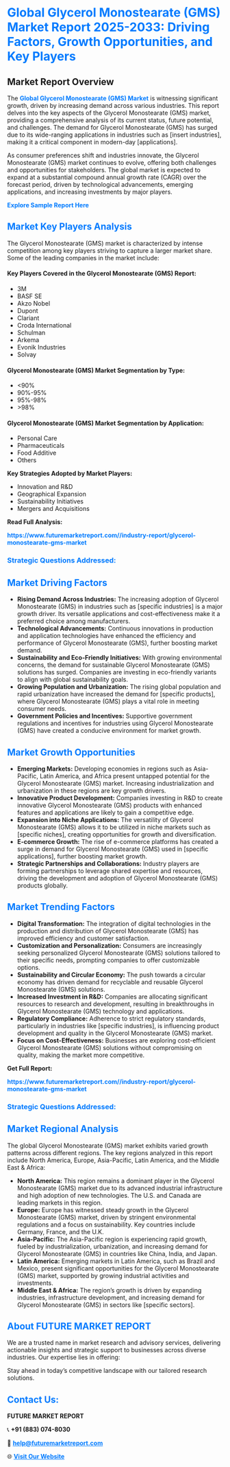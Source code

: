 <h1 style="color: #007BFF;">Global Glycerol Monostearate (GMS) Market Report 2025-2033: Driving Factors, Growth Opportunities, and Key Players</h1>

<section id="overview">
<h2>Market Report Overview</h2>
<p>The <a href="https://www.futuremarketreport.com//industry-report/glycerol-monostearate-gms-market" style="color: #007BFF; text-decoration: none;"><strong>Global Glycerol Monostearate (GMS) Market</strong></a> is witnessing significant growth, driven by increasing demand across various industries. This report delves into the key aspects of the Glycerol Monostearate (GMS) market, providing a comprehensive analysis of its current status, future potential, and challenges. The demand for Glycerol Monostearate (GMS) has surged due to its wide-ranging applications in industries such as [insert industries], making it a critical component in modern-day [applications].</p>
<p>As consumer preferences shift and industries innovate, the Glycerol Monostearate (GMS) market continues to evolve, offering both challenges and opportunities for stakeholders. The global market is expected to expand at a substantial compound annual growth rate (CAGR) over the forecast period, driven by technological advancements, emerging applications, and increasing investments by major players.</p>
</section>

<section id="overview">
<p><a href="https://www.futuremarketreport.com//request-sample/reportId=88447" style="color: #007BFF; text-decoration: none;"><strong>Explore Sample Report Here</strong></a></p>
</section>

<section id="key-players">
<h2 style="color: #007BFF;">Market Key Players Analysis</h2>
<p>The Glycerol Monostearate (GMS) market is characterized by intense competition among key players striving to capture a larger market share. Some of the leading companies in the market include:</p>
<h4>Key Players Covered in the Glycerol Monostearate (GMS) Report:</h4>
<ul><li>3M</li><li>BASF SE</li><li>Akzo Nobel</li><li>Dupont</li><li>Clariant</li><li>Croda International</li><li>Schulman</li><li>Arkema</li><li>Evonik Industries</li><li>Solvay</li></ul>
<h4>Glycerol Monostearate (GMS) Market Segmentation by Type:</h4>
<ul><li>&lt;90%</li><li>90%-95%</li><li>95%-98%</li><li>&gt;98%</li></ul>

<h4>Glycerol Monostearate (GMS) Market Segmentation by Application:</h4>
<ul><li>Personal Care</li><li>Pharmaceuticals</li><li>Food Additive</li><li>Others</li></ul>
<p><strong>Key Strategies Adopted by Market Players:</strong></p>
<ul>
<li>Innovation and R&D</li>
<li>Geographical Expansion</li>
<li>Sustainability Initiatives</li>
<li>Mergers and Acquisitions</li>
</ul>
</section>

<section>
<p><strong>Read Full Analysis: </strong></p><a href="https://www.futuremarketreport.com//industry-report/glycerol-monostearate-gms-market" style="color: #007BFF; text-decoration: none;"><strong>https://www.futuremarketreport.com//industry-report/glycerol-monostearate-gms-market</strong></a>
<h3 style="color: #007BFF;">Strategic Questions Addressed:</h3>
</section>

<section id="driving-factors">
<h2 style="color: #007BFF;">Market Driving Factors</h2>
<ul>
<li><strong>Rising Demand Across Industries:</strong> The increasing adoption of Glycerol Monostearate (GMS) in industries such as [specific industries] is a major growth driver. Its versatile applications and cost-effectiveness make it a preferred choice among manufacturers.</li>
<li><strong>Technological Advancements:</strong> Continuous innovations in production and application technologies have enhanced the efficiency and performance of Glycerol Monostearate (GMS), further boosting market demand.</li>
<li><strong>Sustainability and Eco-Friendly Initiatives:</strong> With growing environmental concerns, the demand for sustainable Glycerol Monostearate (GMS) solutions has surged. Companies are investing in eco-friendly variants to align with global sustainability goals.</li>
<li><strong>Growing Population and Urbanization:</strong> The rising global population and rapid urbanization have increased the demand for [specific products], where Glycerol Monostearate (GMS) plays a vital role in meeting consumer needs.</li>
<li><strong>Government Policies and Incentives:</strong> Supportive government regulations and incentives for industries using Glycerol Monostearate (GMS) have created a conducive environment for market growth.</li>
</ul>
</section>

<section id="growth-opportunities">
<h2 style="color: #007BFF;">Market Growth Opportunities</h2>
<ul>
<li><strong>Emerging Markets:</strong> Developing economies in regions such as Asia-Pacific, Latin America, and Africa present untapped potential for the Glycerol Monostearate (GMS) market. Increasing industrialization and urbanization in these regions are key growth drivers.</li>
<li><strong>Innovative Product Development:</strong> Companies investing in R&D to create innovative Glycerol Monostearate (GMS) products with enhanced features and applications are likely to gain a competitive edge.</li>
<li><strong>Expansion into Niche Applications:</strong> The versatility of Glycerol Monostearate (GMS) allows it to be utilized in niche markets such as [specific niches], creating opportunities for growth and diversification.</li>
<li><strong>E-commerce Growth:</strong> The rise of e-commerce platforms has created a surge in demand for Glycerol Monostearate (GMS) used in [specific applications], further boosting market growth.</li>
<li><strong>Strategic Partnerships and Collaborations:</strong> Industry players are forming partnerships to leverage shared expertise and resources, driving the development and adoption of Glycerol Monostearate (GMS) products globally.</li>
</ul>
</section>

<section id="trending-factors">
<h2 style="color: #007BFF;">Market Trending Factors</h2>
<ul>
<li><strong>Digital Transformation:</strong> The integration of digital technologies in the production and distribution of Glycerol Monostearate (GMS) has improved efficiency and customer satisfaction.</li>
<li><strong>Customization and Personalization:</strong> Consumers are increasingly seeking personalized Glycerol Monostearate (GMS) solutions tailored to their specific needs, prompting companies to offer customizable options.</li>
<li><strong>Sustainability and Circular Economy:</strong> The push towards a circular economy has driven demand for recyclable and reusable Glycerol Monostearate (GMS) solutions.</li>
<li><strong>Increased Investment in R&D:</strong> Companies are allocating significant resources to research and development, resulting in breakthroughs in Glycerol Monostearate (GMS) technology and applications.</li>
<li><strong>Regulatory Compliance:</strong> Adherence to strict regulatory standards, particularly in industries like [specific industries], is influencing product development and quality in the Glycerol Monostearate (GMS) market.</li>
<li><strong>Focus on Cost-Effectiveness:</strong> Businesses are exploring cost-efficient Glycerol Monostearate (GMS) solutions without compromising on quality, making the market more competitive.</li>
</ul>
</section>

<section>
<p><strong>Get Full Report: </strong></p><a href="https://www.futuremarketreport.com//industry-report/glycerol-monostearate-gms-market" style="color: #007BFF; text-decoration: none;"><strong>https://www.futuremarketreport.com//industry-report/glycerol-monostearate-gms-market</strong></a>
<h3 style="color: #007BFF;">Strategic Questions Addressed:</h3>
</section>


<section id="regional-analysis">
<h2 style="color: #007BFF;">Market Regional Analysis</h2>
<p>The global Glycerol Monostearate (GMS) market exhibits varied growth patterns across different regions. The key regions analyzed in this report include North America, Europe, Asia-Pacific, Latin America, and the Middle East & Africa:</p>
<ul>
<li><strong>North America:</strong> This region remains a dominant player in the Glycerol Monostearate (GMS) market due to its advanced industrial infrastructure and high adoption of new technologies. The U.S. and Canada are leading markets in this region.</li>
<li><strong>Europe:</strong> Europe has witnessed steady growth in the Glycerol Monostearate (GMS) market, driven by stringent environmental regulations and a focus on sustainability. Key countries include Germany, France, and the U.K.</li>
<li><strong>Asia-Pacific:</strong> The Asia-Pacific region is experiencing rapid growth, fueled by industrialization, urbanization, and increasing demand for Glycerol Monostearate (GMS) in countries like China, India, and Japan.</li>
<li><strong>Latin America:</strong> Emerging markets in Latin America, such as Brazil and Mexico, present significant opportunities for the Glycerol Monostearate (GMS) market, supported by growing industrial activities and investments.</li>
<li><strong>Middle East & Africa:</strong> The region’s growth is driven by expanding industries, infrastructure development, and increasing demand for Glycerol Monostearate (GMS) in sectors like [specific sectors].</li>
</ul>
</section>

<footer>
<h2 style="color: #007BFF;">About FUTURE MARKET REPORT</h2>
<p>We are a trusted name in market research and advisory services, delivering actionable insights and strategic support to businesses across diverse industries. Our expertise lies in offering:</p>

<p>Stay ahead in today’s competitive landscape with our tailored research solutions.</p>

<h2 style="color: #007BFF;">Contact Us:</h2>
<p><strong>FUTURE MARKET REPORT</strong></p>
<p>📞 <strong>+91 (883) 074-8030</strong></p>
<p>📧 <strong><a href="mailto:help@futuremarketreport.com" style="color: #007BFF;">help@futuremarketreport.com</a></strong></p>
<p>🌐 <strong><a href="https://www.futuremarketreport.com/" style="color: #007BFF;">Visit Our Website</a></strong></p>
</footer>